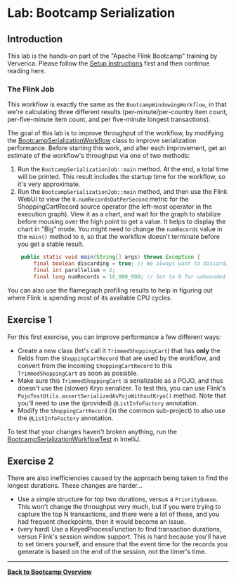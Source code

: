 # Lab: Bootcamp Serialization

## Introduction

This lab is the hands-on part of the "Apache Flink Bootcamp" training by Ververica.
Please follow the [Setup Instructions](../../README-Bootcamp.md#set-up-your-development-environment) first
and then continue reading here.

### The Flink Job

This workflow is exactly the same as the `BootcampWindowingWorkflow`, in that we're calculating
three different results (per-minute/per-country item count, per-five-minute item count, and
per five-minute longest transactions).

The goal of this lab is to improve throughput of the workflow, by modifying the 
[BootcampSerializationWorkflow](src/main/java/com/ververica/flink/training/exercises/BootcampSerializationWorkflow.java)
class to improve serialization performance. Before starting this work, and after each improvement,
get an estimate of the workflow's throughput via one of two methods:

1. Run the `BootcampSerializationJob::main` method. At the end, a total time will be printed. This
   result includes the startup time for the workflow, so it's very approximate.
2. Run the `BootcampSerializationJob::main` method, and then use the Flink WebUI to view the
   `0.numRecordsOutPerSecond` metric for the ShoppingCartRecord source operator (the left-most
   operator in the execution graph). View it as a chart, and wait for the graph to stabilize before
   mousing over the high point to get a value. It helps to display the chart in "Big" mode. You
   might need to change the `numRecords` value in the `main()` method to `0`, so that the workflow
   doesn't terminate before you get a stable result.
   ```java
    public static void main(String[] args) throws Exception {
        final boolean discarding = true; // We always want to discard, to avoid performance impact from printing.
        final int parallelism = 2;
        final long numRecords = 10_000_000; // Set to 0 for unbounded source
   ```

You can also use the flamegraph profiling results to help in figuring out
where Flink is spending most of its available CPU cycles.

## Exercise 1

For this first exercise, you can improve performance a few different ways:

- Create a new class (let's call it `TrimmedShoppingCart`) that has **only** the fields from the
  `ShoppingCartRecord` that are used by the workflow, and convert from the incoming
  `ShoppingCartRecord` to this `TrimmedShoppingCart` as soon as possible.
- Make sure this `TrimmedShoppingCart` is serializable as a POJO, and thus doesn't use the (slower)
  Kryo serializer. To test this, you can use Flink's `PojoTestUtils.assertSerializedAsPojoWithoutKryo()`
  method. Note that you'll need to use the (provided) `@ListInfoFactory` annotation.
- Modify the `ShoppingCartRecord` (in the common sub-project) to also use the `@ListInfoFactory` annotation.

To test that your changes haven't broken anything, run the
[BootcampSerializationWorkflowTest](src/main/java/com/ververica/flink/training/exercises/BootcampSerializationWorkflowTest.java)
in IntelliJ.

## Exercise 2

There are also inefficiencies caused by the approach being taken to find the longest durations.
These changes are harder...

- Use a simple structure for top two durations, versus a `PriorityQueue`. This won't change
  the throughput very much, but if you were trying to capture the top N transactions, and there
  were a lot of these, and you had frequent checkpoints, then it would become an issue.
- (very hard) Use a KeyedProcessFunction to find transaction durations, versus Flink's session window
  support. This is hard because you'll have to set timers yourself, and ensure that the event time
  for the records you generate is based on the end of the session, not the timer's time.

-----

[**Back to Bootcamp Overview**](../../README-bootcamp.md)
